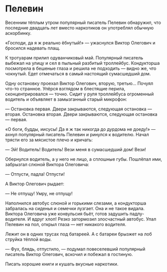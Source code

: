 # Пелевин

Весенним тёплым утром популярный писатель Пелевин обнаружил, что последние двадцать лет вместо наркотиков он употреблял обычную аскорбинку.

«Господи, да я ж реально ёбнутый!» — ужаснулся Виктор Олегович и бросился надевать плащ.

К тротуарам прилип одуванчиковый май. Популярный писатель выбежал на улицу и сел в пыльный разбитый троллейбус. Кондукторша посмотрела в бешеные глаза и решила не подходить — видно же, что чокнутый. Едет отмечаться в самый настоящий сумасшедший дом.

Одну остановку проехал Виктор Олегович, вторую, третью… Почуял что-то странное. Упёрся взглядом в блестящие перила, сконцентрировался — точно. Сидит у руля троллейбуса огроменный водитель и объявляет в замызганный старый микрофон:

— Остановка первая. Двери закрываются, следующая остановка — вторая. Остановка вторая. Двери закрываются, следующая остановка — первая.

«О боги, будды, иисусы! Да я ж так никогда до дурдома не доеду!» — ахнул популярный писатель Пелевин и ринулся к водителю. Начал трясти его за мясистое плечо и кричать:

— Эй! Водитель! Водитель! Вези меня в сумасшедший дом! Вези!

Обернулся водитель, а у него не лицо, а сплошные губы. Пошлёпал ими, забрызгал слюной Виктора Олеговича:

— Отпусти, падла! Отпусти!

А Виктор Олегович рыдает:

— Не отпущу! Умру, не отпущу!

Наполнился автобус слюной и горькими слезами, а кондукторша забралась на сиденья и семечки лузгает. Она и не такое видала. Виктора Олеговича уже конвульсия бьёт, готов задушить падлу-водителя. И вдруг хлоп! Резко затормозил злосчастный автобус. Упал Пелевин на пол, открыл глаза — нет никакого водителя.

Лежит он в одних трусах под батареей. А с батареи брызжет на лоб струйка тёплой воды.

— Фух, блядь, отпустило, — подумал повеселевший популярный писатель Виктор Олегович, вскочил и побежал в гостиную. 

Писать хорошие книги и кушать вкусные наркотики.